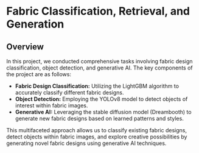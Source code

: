 # Fabric Classification, Retrieval, and Generation

## Overview

In this project, we conducted comprehensive tasks involving fabric design classification, object detection, and generative AI. The key components of the project are as follows:

- **Fabric Design Classification:** Utilizing the LightGBM algorithm to accurately classify different fabric designs.
- **Object Detection:** Employing the YOLOv8 model to detect objects of interest within fabric images.
- **Generative AI:** Leveraging the stable diffusion model (Dreambooth) to generate new fabric designs based on learned patterns and styles.

This multifaceted approach allows us to classify existing fabric designs, detect objects within fabric images, and explore creative possibilities by generating novel fabric designs using generative AI techniques.
